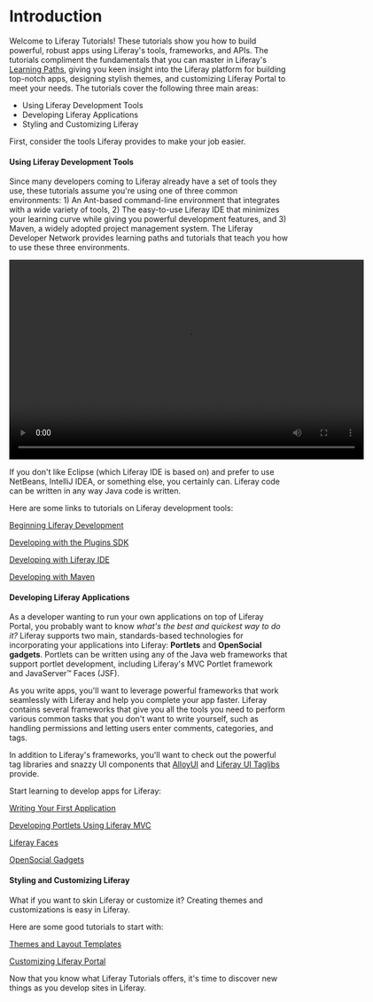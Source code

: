 # Introduction [](id=tutorials)

Welcome to Liferay Tutorials! 
These tutorials show you how to build powerful, robust apps using Liferay's
tools, frameworks, and APIs. The tutorials compliment the fundamentals that you
can master in Liferay's
[Learning Paths](/develop/learning-paths/-/knowledge_base/6-2/welcome),
giving you keen insight into the Liferay platform for building top-notch apps,
designing stylish themes, and customizing Liferay Portal to meet your needs. The
tutorials cover the following three main areas: 

- Using Liferay Development Tools
- Developing Liferay Applications
- Styling and Customizing Liferay

First, consider the tools Liferay provides to make your job easier.

#### Using Liferay Development Tools [](id=using-liferay-development-tools)

Since many developers coming to Liferay already have a set of tools they use,
these tutorials assume you're using one of three common environments: 1) An
Ant-based command-line environment that integrates with a wide variety of tools,
2) The easy-to-use Liferay IDE that minimizes your learning curve while giving
you powerful development features, and 3) Maven, a widely adopted project
management system. The Liferay Developer Network provides learning paths and
tutorials that teach you how to use these three environments. 

<video height="360" width="640" controls>
    <source src="https://dev.liferay.com/documents/10184/554464/develop-quickstart.webm" type="video/webm" /> 
    <source src="https://dev.liferay.com/documents/10184/554464/develop-quickstart.mp4" type="video/mp4" /> 
    Your browser does not support the video tag.
</video>

If you don't like Eclipse (which Liferay IDE is based on) and prefer to use
NetBeans, IntelliJ IDEA, or something else, you certainly can. Liferay code can
be written in any way Java code is written. 

Here are some links to tutorials on Liferay development tools:

[Beginning Liferay Development](/develop/learning-paths/mvc/-/knowledge_base/6-2/beginning-liferay-development) 

[Developing with the Plugins SDK](/develop/tutorials/-/knowledge_base/6-2/plugins-sdk)

[Developing with Liferay IDE](/develop/tutorials/-/knowledge_base/6-2/liferay-ide)

[Developing with Maven](/develop/tutorials/-/knowledge_base/6-2/maven)

#### Developing Liferay Applications [](id=developing-liferay-applications)

As a developer wanting to run your own applications on top of Liferay Portal,
you probably want to know *what's the best and quickest way to do it?* Liferay
supports two main, standards-based technologies for incorporating your
applications into Liferay: **Portlets** and **OpenSocial gadgets**. Portlets can
be written using any of the Java web frameworks that support portlet
development, including Liferay's MVC Portlet framework and JavaServer&#8482;
Faces (JSF).

As you write apps, you'll want to leverage powerful frameworks that work
seamlessly with Liferay and help you complete your app faster. Liferay contains
several frameworks that give you all the tools you need to perform various
common tasks that you don't want to write yourself, such as handling
permissions and letting users enter comments, categories, and tags. 

<!-- Here
are just a few of the framework topics the tutorials cover in detail. 

[Service Builder and Services](/develop/tutorials/-/knowledge_base/6-2/service-builder)<br>
Implementing Roles and Permissions<br>
Leveraging the Asset Framework<br>
[Application Display Templates](/develop/tutorials/-/knowledge_base/6-2/application-display-templates)
-->

In addition to Liferay's frameworks, you'll want to check out the powerful
tag libraries and snazzy UI components that
[AlloyUI](/develop/tutorials/-/knowledge_base/6-2/alloyui) and
[Liferay UI Taglibs](/develop/tutorials/-/knowledge_base/6-2/liferay-ui-taglibs)
provide.

Start learning to develop apps for Liferay:

[Writing Your First Application](/develop/learning-paths/mvc/-/knowledge_base/6-2/writing-your-first-liferay-application)

[Developing Portlets Using Liferay MVC](/develop/tutorials/-/knowledge_base/6-2/developing-jsp-portlets-using-liferay-mvc)

[Liferay Faces](/develop/tutorials/-/knowledge_base/6-2/liferay-faces-jsf-portlets)

[OpenSocial Gadgets](/develop/tutorials/-/knowledge_base/6-2/opensocial-gadgets)


#### Styling and Customizing Liferay [](id=styling-and-customizing-liferay)

What if you want to skin Liferay or customize it? Creating themes and
customizations is easy in Liferay. 

Here are some good tutorials to start with:

[Themes and Layout Templates](/develop/tutorials/-/knowledge_base/6-2/themes-and-layout-templates)

[Customizing Liferay Portal](/develop/tutorials/-/knowledge_base/6-2/customizing-liferay-portal)

Now that you know what Liferay Tutorials offers, it's time to discover new
things as you develop sites in Liferay. 

